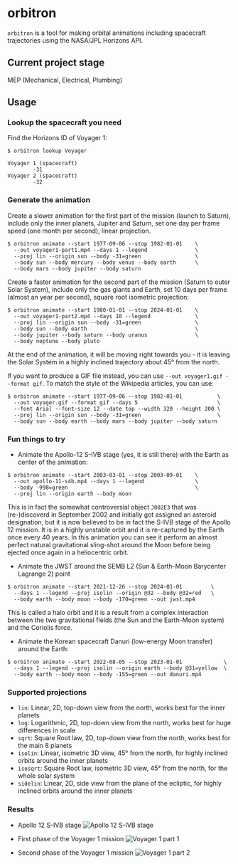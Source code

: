 # orbitron

`orbitron` is a tool for making orbital animations including spacecraft trajectories using the NASA/JPL Horizons API.

## Current project stage

MEP (Mechanical, Electrical, Plumbing)

## Usage

### Lookup the spacecraft you need

Find the Horizons ID of Voyager 1:

```shell
$ orbitron lookup Voyager

Voyager 1 (spacecraft)
		-31
Voyager 2 (spacecraft)
		-32

```

### Generate the animation

Create a slower animation for the first part of the mission (launch to Saturn), include only the inner planets, Jupiter and Saturn, set one day per frame speed (one month per second), linear projection.

```shell
$ orbitron animate --start 1977-09-06 --stop 1982-01-01    \
  --out voyager1-part1.mp4 --days 1 --legend               \
  --proj lin --origin sun --body -31=green                 \
  --body sun --body mercury --body venus --body earth      \
  --body mars --body jupiter --body saturn
```

Create a faster animation for the second part of the mission (Saturn to outer Solar System), include only the gas giants and Earth, set 10 days per frame (almost an year per second), square root isometric projection:

```shell
$ orbitron animate --start 1980-01-01 --stop 2024-01-01    \
  --out voyager1-part2.mp4 --days 10 --legend              \
  --proj lin --origin sun --body -31=green                 \
  --body sun --body earth                                  \
  --body jupiter --body saturn --body uranus               \
  --body neptune --body pluto
```

At the end of the animation, it will be moving right towards you - it is leaving the Solar System in a highly inclined trajectory about 45° from the north.

If you want to produce a GIF file instead, you can use `--out voyager1.gif --format gif`. To match the style of the Wikipedia articles, you can use:

```shell
$ orbitron animate --start 1977-09-06 --stop 1982-01-01           \
  --out voyager.gif --format gif --days 5                         \
  --font Arial --font-size 12 --date top --width 320 --height 200 \
  --proj lin --origin sun --body -31=green                        \
  --body sun --body earth --body mars --body jupiter --body saturn
```

### Fun things to try

* Animate the Apollo-12 S-IVB stage (yes, it is still there) with the Earth as center of the animation:
```shell
$ orbitron animate --start 2003-03-01 --stop 2003-09-01    \
  --out apollo-11-s4b.mp4 --days 1 --legend                \
  --body -998=green                                        \
  --proj lin --origin earth --body moon 
```

This is in fact the somewhat controversial object `J002E3` that was (re-)discoverd in September 2002 and initially got assigned an asteroid designation, but it is now believed to be in fact the S-IVB stage of the Apollo 12 mission. It is in a highly unstable orbit and it is re-captured by the Earth once every 40 years. In this animation you can see it perform an almost perfect natural gravitational sling-shot around the Moon before being ejected once again in a heliocentric orbit.

* Animate the JWST around the SEMB L2 (Sun & Earth-Moon Barycenter Lagrange 2) point

```shell
$ orbitron animate --start 2021-12-26 --stop 2024-01-01         \
  --days 1 --legend --proj isolin --origin @32 --body @32=red   \
  --body earth --body moon --body -170=green --out jwst.mp4
```

This is called a halo orbit and it is a result from a complex interaction between the two gravitational fields (the Sun and the Earth-Moon system) and the Coriolis force.

* Animate the Korean spacecraft Danuri (low-energy Moon transfer) around the Earth:

```shell
$ orbitron animate --start 2022-08-05 --stop 2023-01-01             \
  --days 1 --legend --proj isolin --origin earth --body @31=yellow  \
  --body earth --body moon --body -155=green --out danuri.mp4
```

### Supported projections

* `lin`: Linear, 2D, top-down view from the north, works best for the inner planets
* `log`: Logarithmic, 2D, top-down view from the north, works best for huge differences in scale
* `sqrt`: Square Root law, 2D, top-down view from the north, works best for the main 8 planets
* `isolin`: Linear, isometric 3D view, 45° from the north, for highly inclined orbits around the inner planets
* `isosqrt`: Square Root law, isometric 3D view, 45° from the north, for the whole solar system
* `sidelin`: Linear, 2D, side view from the plane of the ecliptic, for highly inclined orbits around the inner planets

### Results


* Apollo 12 S-IVB stage
![Apollo 12 S-IVB stage](https://imgur.com/zT4lYws.gif)

* First phase of the Voyager 1 mission
![Voyager 1 part 1](https://imgur.com/4fx1SjT.gif)

* Second phase of the Voyager 1 mission
![Voyager 1 part 2](https://imgur.com/ctE6vUI.gif)

